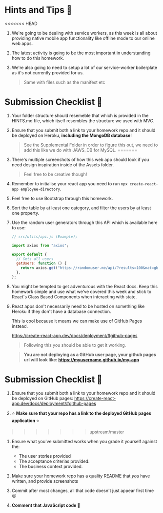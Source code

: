 # Hints and Tips :tada:

<<<<<<< HEAD
1. We're going to be dealing with service workers, as this week is all about providing native mobile app functionality like offline mode to our online web apps.

1. The latest activity is going to be the most important in understanding how to do this homework.

1. We're also going to need to setup a lot of our service-worker boilerplate as it's not currently provided for us.
   > Same with files such as the manifest etc

# Submission Checklist :rocket:

1. Your folder structure should resemeble that which is provided in the HINTS.md file, which itself resembles the structure we used with MVC.

1. Ensure that you submit both a link to your homework repo and it should be deployed on Heroku, **including the MongoDB database**!

   > See the Supplemental Folder in order to figure this out, we need to add this like we do with JAWS_DB for MySQL.
=======
1. There's multiple screenshots of how this web app should look if you need design inspiration inside of the Assets folder.

   > Feel free to be creative though!

1. Remember to initialise your react app you need to run `npx create-react-app employee-directory`.

1. Feel free to use Bootstrap through this homework.

1. Sort the table by at least one category, and filter the users by at least one property.

1. Use the random user generators through this API which is available here to use:

   ```js
   // src/utils/api.js (Example);

   import axios from "axios";

   export default {
     // Gets all users
     getUsers: function () {
       return axios.get("https://randomuser.me/api/?results=100&nat=gb");
     },
   };
   ```

1. You might be tempted to get adventurous with the React docs. Keep this homework simple and use what we've covered this week and stick to React's Class Based Components when interacting with state.

1. React apps don't necessarily need to be hosted on something like Heroku if they don't have a database connection.

   This is cool because it means we can make use of GitHub Pages instead.

   https://create-react-app.dev/docs/deployment/#github-pages

   > Following this you should be able to get it working.

   > **You are not deploying as a GitHub user page, your github pages url will look like: https://myusername.github.io/my-app**

# Submission Checklist :rocket:

1. Ensure that you submit both a link to your homework repo and it should be deployed on GitHub pages: https://create-react-app.dev/docs/deployment/#github-pages

1. :star: **Make sure that your repo has a link to the deployed GitHub pages application** :star:
>>>>>>> upstream/master

1. Ensure what you've submitted works when you grade it yourself against the:

   - The user stories provided
   - The acceptance criterias provided.
   - The business context provided.

1. Make sure your homework repo has a quality README that _you_ have written, and provide screenshots

1. Commit after most changes, all that code doesn't just appear first time :wink:

1. **Comment that JavaScript code :pray:**
